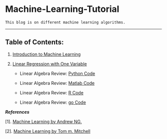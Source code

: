 # Machine-Learning-Tutorial

    This blog is on different machine learning algorithms.
 ------------

## Table of Contents:
  1. [Introduction to Machine Learning](https://github.com/rezwanh001/Machine-Learning-Tutorial/blob/master/Introduction_to_Machine_Learning.ipynb)
  
  2. [Linear Regression with One Variable](https://github.com/rezwanh001/Machine-Learning-Tutorial/blob/master/Linear_Regression_with_One_Variable.ipynb)
     
     * Linear Algebra Review: [Python Code](https://render.githubusercontent.com/view/ipynb?commit=7295f2426a48c1c48ce7d347695973a33e050220&enc_url=68747470733a2f2f7261772e67697468756275736572636f6e74656e742e636f6d2f72657a77616e683030312f4d616368696e652d4c6561726e696e672d5475746f7269616c2f373239356632343236613438633163343863653764333437363935393733613333653035303232302f4c696e6561725f52656772657373696f6e5f776974685f4f6e655f5661726961626c652e6970796e62&nwo=rezwanh001%2FMachine-Learning-Tutorial&path=Linear_Regression_with_One_Variable.ipynb&repository_id=170910128&repository_type=Repository#Linear-Algebra-Review:-Python-Code)
     
     * Linear Algebra Review: [Matlab Code](https://github.com/rezwanh001/Machine-Learning-Tutorial/blob/master/Linear_Algebra_Review.m)
     
     * Linear Algebra Review: [R Code](https://github.com/rezwanh001/Machine-Learning-Tutorial/blob/master/Linear_Algebra_Review.R)
     
     * Linear Algebra Review: [go Code](https://github.com/rezwanh001/Machine-Learning-Tutorial/blob/master/Linear_Algebra_Review.go)
       
        

***References***

  [1]. [Machine Learning by Andrew NG.](https://www.coursera.org/learn/machine-learning/home/welcome)
  
  [2]. [Machine Learning by Tom m. Mitchell]()
